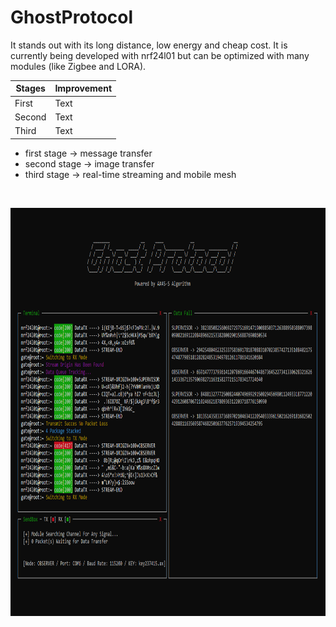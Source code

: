 # GhostProtocol

It stands out with its long distance, low energy and cheap cost. It is currently being developed with nrf24l01 but can be optimized with many modules (like Zigbee and LORA).


| Stages      | Improvement |
| ----------- | ----------- |
| First       | Text        |
| Second      | Text        |
| Third       | Text        |



- first stage  -> message transfer
- second stage -> image transfer
- third stage  -> real-time streaming and mobile mesh

<p>&nbsp;</p>
<p align="center">
<img width="900" height="653" src="https://raw.githubusercontent.com/x3beche/GhostProtocol/main/Documents/gp.png">
</p>
